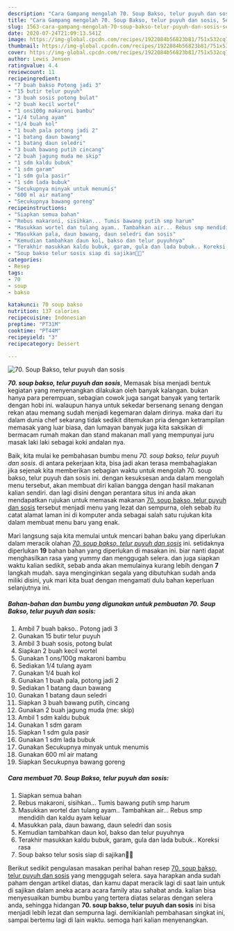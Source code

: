 ```yaml
---
description: "Cara Gampang mengolah 70. Soup Bakso, telur puyuh dan sosis, Sempurna"
title: "Cara Gampang mengolah 70. Soup Bakso, telur puyuh dan sosis, Sempurna"
slug: 1563-cara-gampang-mengolah-70-soup-bakso-telur-puyuh-dan-sosis-sempurna
date: 2020-07-24T21:09:13.541Z
image: https://img-global.cpcdn.com/recipes/1922084b56823b81/751x532cq70/70-soup-bakso-telur-puyuh-dan-sosis-foto-resep-utama.jpg
thumbnail: https://img-global.cpcdn.com/recipes/1922084b56823b81/751x532cq70/70-soup-bakso-telur-puyuh-dan-sosis-foto-resep-utama.jpg
cover: https://img-global.cpcdn.com/recipes/1922084b56823b81/751x532cq70/70-soup-bakso-telur-puyuh-dan-sosis-foto-resep-utama.jpg
author: Lewis Jensen
ratingvalue: 4.4
reviewcount: 11
recipeingredient:
- "7 buah bakso Potong jadi 3"
- "15 butir telur puyuh"
- "3 buah sosis potong bulat"
- "2 buah kecil wortel"
- "1 ons100g makaroni bambu"
- "1/4 tulang ayam"
- "1/4 buah kol"
- "1 buah pala potong jadi 2"
- "1 batang daun bawang"
- "1 batang daun seledri"
- "3 buah bawang putih cincang"
- "2 buah jagung muda me skip"
- "1 sdm kaldu bubuk"
- "1 sdm garam"
- "1 sdm gula pasir"
- "1 sdm lada bubuk"
- "Secukupnya minyak untuk menumis"
- "600 ml air matang"
- "Secukupnya bawang goreng"
recipeinstructions:
- "Siapkan semua bahan"
- "Rebus makaroni, sisihkan... Tumis bawang putih smp harum"
- "Masukkan wortel dan tulang ayam.. Tambahkan air... Rebus smp mendidih dan kaldu ayam keluar"
- "Masukkan pala, daun bawang, daun seledri dan sosis"
- "Kemudian tambahkan daun kol, bakso dan telur puyuhnya"
- "Terakhir masukkan kaldu bubuk, garam, gula dan lada bubuk.. Koreksi rasa"
- "Soup bakso telur sosis siap di sajikan🤗🤗"
categories:
- Resep
tags:
- 70
- soup
- bakso

katakunci: 70 soup bakso 
nutrition: 137 calories
recipecuisine: Indonesian
preptime: "PT31M"
cooktime: "PT44M"
recipeyield: "3"
recipecategory: Dessert

---
```



![70. Soup Bakso, telur puyuh dan sosis](https://img-global.cpcdn.com/recipes/1922084b56823b81/751x532cq70/70-soup-bakso-telur-puyuh-dan-sosis-foto-resep-utama.jpg)

<b><i>70. soup bakso, telur puyuh dan sosis</i></b>, Memasak bisa menjadi bentuk kegiatan yang menyenangkan dilakukan oleh banyak kalangan. bukan hanya para perempuan, sebagian cowok juga sangat banyak yang tertarik dengan hobi ini. walaupun hanya untuk sekedar bersenang senang dengan rekan atau memang sudah menjadi kegemaran dalam dirinya. maka dari itu dalam dunia chef sekarang tidak sedikit ditemukan pria dengan ketrampilan memasak yang luar biasa, dan lumayan banyak juga kita saksikan di bermacam rumah makan dan stand makanan mall yang mempunyai juru masak laki laki sebagai koki andalan nya.



Baik, kita mulai ke pembahasan bumbu menu <i>70. soup bakso, telur puyuh dan sosis</i>. di antara pekerjaan kita, bisa jadi akan terasa membahagiakan jika sejenak kita memberikan sebagian waktu untuk mengolah 70. soup bakso, telur puyuh dan sosis ini. dengan kesuksesan anda dalam mengolah menu tersebut, akan membuat diri kalian bangga dengan hasil makanan kalian sendiri. dan lagi disini dengan perantara situs ini anda akan mendapatkan rujukan untuk memasak makanan <u>70. soup bakso, telur puyuh dan sosis</u> tersebut menjadi menu yang lezat dan sempurna, oleh sebab itu catat alamat laman ini di komputer anda sebagai salah satu rujukan kita dalam membuat menu baru yang enak.


Mari langsung saja kita memulai untuk mencari bahan baku yang diperlukan dalam meracik olahan <u><i>70. soup bakso, telur puyuh dan sosis</i></u> ini. setidaknya diperlukan <b>19</b> bahan bahan yang diperlukan di masakan ini. biar nanti dapat menghasilkan rasa yang yummy dan menggugah selera. dan juga siapkan waktu kalian sedikit, sebab anda akan memulainya kurang lebih dengan <b>7</b> langkah mudah. saya menginginkan segala yang dibutuhkan sudah anda miliki disini, yuk mari kita buat dengan mengamati dulu bahan keperluan selanjutnya ini.

<!--inarticleads1-->

##### Bahan-bahan dan bumbu yang digunakan untuk pembuatan 70. Soup Bakso, telur puyuh dan sosis:

1. Ambil 7 buah bakso.. Potong jadi 3
1. Gunakan 15 butir telur puyuh
1. Ambil 3 buah sosis, potong bulat
1. Siapkan 2 buah kecil wortel
1. Gunakan 1 ons/100g makaroni bambu
1. Sediakan 1/4 tulang ayam
1. Gunakan 1/4 buah kol
1. Gunakan 1 buah pala, potong jadi 2
1. Sediakan 1 batang daun bawang
1. Gunakan 1 batang daun seledri
1. Siapkan 3 buah bawang putih, cincang
1. Gunakan 2 buah jagung muda (me: skip)
1. Ambil 1 sdm kaldu bubuk
1. Gunakan 1 sdm garam
1. Siapkan 1 sdm gula pasir
1. Gunakan 1 sdm lada bubuk
1. Gunakan Secukupnya minyak untuk menumis
1. Gunakan 600 ml air matang
1. Siapkan Secukupnya bawang goreng




<!--inarticleads2-->

##### Cara membuat 70. Soup Bakso, telur puyuh dan sosis:

1. Siapkan semua bahan
1. Rebus makaroni, sisihkan... Tumis bawang putih smp harum
1. Masukkan wortel dan tulang ayam.. Tambahkan air... Rebus smp mendidih dan kaldu ayam keluar
1. Masukkan pala, daun bawang, daun seledri dan sosis
1. Kemudian tambahkan daun kol, bakso dan telur puyuhnya
1. Terakhir masukkan kaldu bubuk, garam, gula dan lada bubuk.. Koreksi rasa
1. Soup bakso telur sosis siap di sajikan🤗🤗




Berikut sedikit pengulasan masakan perihal bahan resep <u>70. soup bakso, telur puyuh dan sosis</u> yang menggugah selera. saya harapkan anda sudah paham dengan artikel diatas, dan kamu dapat meracik lagi di saat lain untuk di sajikan dalam aneka acara acara family atau sahabat anda. kalian bisa menyesuaikan bumbu bumbu yang tertera diatas selaras dengan selera anda, sehingga hidangan <b>70. soup bakso, telur puyuh dan sosis</b> ini bisa menjadi lebih lezat dan sempurna lagi. demikianlah pembahasan singkat ini, sampai bertemu lagi di lain waktu. semoga hari kalian menyenangkan.
